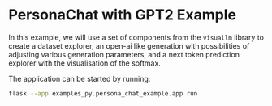 # PersonaChat with GPT2 Example

In this example, we will use a set of components from the `visuallm` library to create a dataset explorer, an open-ai like generation with possibilities of adjusting various generation parameters, and a next token prediction explorer with the visualisation of the softmax.

The application can be started by running:

```sh
flask --app examples_py.persona_chat_example.app run
```
